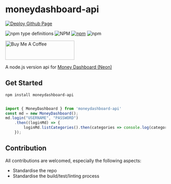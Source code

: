 # moneydashboard-api

[![Deploy Github Page](https://github.com/ileodo/moneydashboard-api/actions/workflows/node.js.yml/badge.svg)](https://github.com/ileodo/moneydashboard-api/actions/workflows/node.js.yml)


![npm type definitions](https://img.shields.io/npm/types/moneydashboard-api)
![NPM](https://img.shields.io/npm/l/moneydashboard-api)
[![npm](https://img.shields.io/npm/v/moneydashboard-api)](https://www.npmjs.com/package/moneydashboard-api)
![npm](https://img.shields.io/npm/dw/moneydashboard-api)

<a href="https://www.buymeacoffee.com/Ileodo" target="_blank"><img src="https://cdn.buymeacoffee.com/buttons/v2/default-blue.png" alt="Buy Me A Coffee" style="height: 60px !important;width: 217px !important;" ></a>

A node.js version api for [Money Dashboard (Neon)](https://app.moneydashboard.com/login)


## Get Started

```bash
npm install moneydashboard-api
```

```javascript

import { MoneyDashboard } from 'moneydashboard-api'
const md = new MoneyDashboard();
md.login("USERNAME", "PASSWORD")
    .then((loginMd) => {
        loginMd.listCategories().then(categories => console.log(categories));
    });

```


## Contribution

All contributions are welcomed, especially the following aspects:

- Standardise the repo
- Standardise the build/test/linting process
